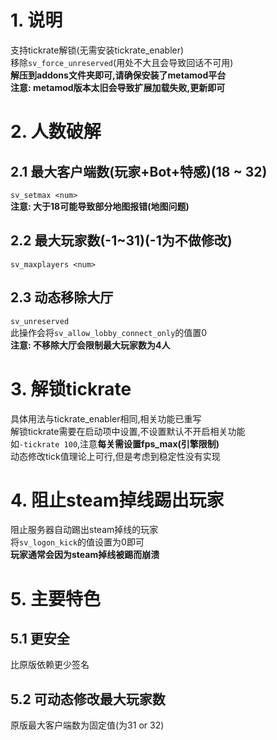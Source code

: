# 1. 说明
支持tickrate解锁(无需安装tickrate_enabler)  
移除`sv_force_unreserved`(用处不大且会导致回话不可用)  
**解压到addons文件夹即可,请确保安装了metamod平台**  
**注意: metamod版本太旧会导致扩展加载失败,更新即可**

# 2. 人数破解
## 2.1 最大客户端数(玩家+Bot+特感)(18 ~ 32)
`sv_setmax <num>`  
**注意: 大于18可能导致部分地图报错(地图问题)**
## 2.2 最大玩家数(-1~31)(-1为不做修改)
`sv_maxplayers <num>`
## 2.3 动态移除大厅
`sv_unreserved`  
此操作会将`sv_allow_lobby_connect_only`的值置0  
**注意: 不移除大厅会限制最大玩家数为4人**

# 3. 解锁tickrate
具体用法与tickrate_enabler相同,相关功能已重写  
解锁tickrate需要在启动项中设置,不设置默认不开启相关功能  
如`-tickrate 100`,注意**每关需设置fps_max(引擎限制)**  
动态修改tick值理论上可行,但是考虑到稳定性没有实现

# 4. 阻止steam掉线踢出玩家
阻止服务器自动踢出steam掉线的玩家  
将`sv_logon_kick`的值设置为0即可  
**玩家通常会因为steam掉线被踢而崩溃**

# 5. 主要特色
## 5.1 更安全
比原版依赖更少签名
## 5.2 可动态修改最大玩家数
原版最大客户端数为固定值(为31 or 32)
